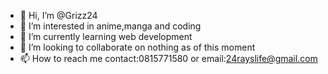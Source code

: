 - 👋 Hi, I’m @Grizz24
- 👀 I’m interested in anime,manga and coding
- 🌱 I’m currently learning web development
- 💞️ I’m looking to collaborate on nothing as of this moment
- 📫 How to reach me contact:0815771580 or email:24rayslife@gmail.com

<!---
Grizz24/Grizz24 is a ✨ special ✨ repository because its `README.md` (this file) appears on your GitHub profile.
You can click the Preview link to take a look at your changes.
--->
